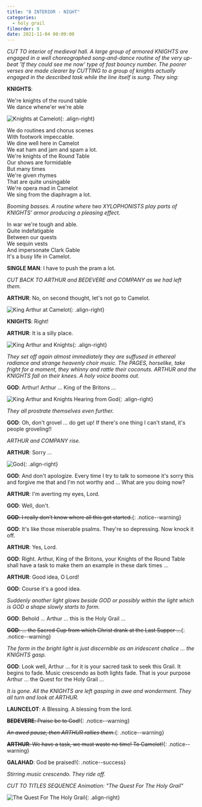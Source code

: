 ```yaml
---
title: "8 INTERIOR - NIGHT"
categories:
  - holy grail
filmorder: 9
date: 2021-11-04 00:09:00
---
```


_CUT TO interior of medieval hall. A large group of armored KNIGHTS are engaged in a well choreographed song-and-dance routine of the very up-beat 'If they could see me now' type of fast bouncy number. The poorer verses are made clearer by CUTTING to a group of knights actually engaged in the described task while the line itself is sung. They sing:_

**KNIGHTS**:

We're knights of the round table\
We dance whene'er we're able

![Knights at Camelot](https://old.mzonline.com/python/hgimages/camelot2.jpg){: .align-right}

We do routines and chorus scenes\
With footwork impeccable.\
We dine well here in Camelot\
We eat ham and jam and spam a lot.\
We're knights of the Round Table\
Our shows are formidable\
But many times\
We're given rhymes\
That are quite unsingable\
We're opera mad in Camelot\
We sing from the diaphragm a lot.

_Booming basses. A routine where two XYLOPHONISTS play parts of KNIGHTS' armor producing a pleasing effect._

In war we're tough and able.\
Quite indefatigable\
Between our quests\
We sequin vests\
And impersonate Clark Gable\
It's a busy life in Camelot.

**SINGLE MAN**: I have to push the pram a lot.

_CUT BACK TO ARTHUR and BEDEVERE and COMPANY as we had left them._

**ARTHUR**: No, on second thought, let's not go to Camelot.

![King Arthur at Camelot](https://old.mzonline.com/python/hgimages/camelot1.jpg){: .align-right}

**KNIGHTS**: Right!

**ARTHUR**: It is a silly place.

![King Arthur and Knights](https://old.mzonline.com/python/hgimages/blessing1.jpg){: .align-right}

_They set off again almost immediately they are suffused in ethereal radiance and strange heavenly choir music. The PAGES, horselike, take fright for a moment, they whinny and rattle their coconuts. ARTHUR and the KNIGHTS fall on their knees. A holy voice booms out._

**GOD**: Arthur! Arthur ... King of the Britons ...

![King Arthur and Knights Hearing from God](https://old.mzonline.com/python/hgimages/blessing2.jpg){: .align-right}

_They all prostrate themselves even further._

**GOD**: Oh, don't grovel ... do get up! If there's one thing I can't stand, it's people groveling!!

_ARTHUR and COMPANY rise._

**ARTHUR**: Sorry ...

![God](https://old.mzonline.com/python/hgimages/blessing3.jpg){: .align-right}

**GOD**: And don't apologize. Every time I try to talk to someone it's sorry this and forgive me that and I'm not worthy and ... What are you doing now?

**ARTHUR**: I'm averting my eyes, Lord.

**GOD**: Well, don't.

<span>~~**GOD**: I really don't know where all this got started.~~</span>{: .notice--warning}

**GOD**: It's like those miserable psalms. They're so depressing. Now knock it off.

**ARTHUR**: Yes, Lord.

**GOD**: Right. Arthur, King of the Britons, your Knights of the Round Table shall have a task to make them an example in these dark times ...

**ARTHUR**: Good idea, O Lord!

**GOD**: Course it's a good idea.

_Suddenly another light glows beside GOD or possibly within the light which is GOD a shape slowly starts to form._

**GOD**: Behold ... Arthur ... this is the Holy Grail ...

<span>~~**GOD**: ... the Sacred Cup from which Christ drank at the Last Supper ...~~</span>{: .notice--warning}

_The form in the bright light is just discernible as an iridescent chalice ... the KNIGHTS gasp._

**GOD**: Look well, Arthur ... for it is your sacred task to seek this Grail. It begins to fade. Music crescendo as both lights fade. That is your purpose Arthur ... the Quest for the Holy Grail ...

_It is gone. All the KNIGHTS are left gasping in awe and wonderment. They all turn and look at ARTHUR._

**LAUNCELOT**: A Blessing. A blessing from the lord.

<span>~~**BEDEVERE**: Praise be to God!~~</span>{: .notice--warning}

<span>~~_An awed pause, then ARTHUR rallies them._~~</span>{: .notice--warning}

<span>~~**ARTHUR**: We have a task, we must waste no time! To Camelot!~~</span>{: .notice--warning}

<span>**GALAHAD**: God be praised!</span>{: .notice--success}

_Stirring music crescendo. They ride off._

_CUT TO TITLES SEQUENCE Animation: "The Quest For The Holy Grail"_

![The Quest For The Holy Grail](https://old.mzonline.com/python/hgimages/holygrail.jpg){: .align-right}